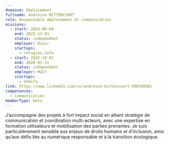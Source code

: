 ```yaml
---
domaine: Déploiement
fullname: Andressa BITTENCOURT
role: Responsable déploiement et communication
missions:
  - start: 2024-06-04
    end: 2025-12-01
    status: independent
    employer: Diair
    startups:
      - refugies.info
  - start: 2025-10-01
    end: 2026-01-31
    status: independent
    employer: Malt
    startups:
      - domifa
link: https://www.linkedin.com/in/andressa-bittencourt-09030098/
competences:
  - Communication
memberType: beta
---
```

J’accompagne des projets à fort impact social en alliant stratégie de communication et coordination multi-acteurs, avec une expertise en formation utilisateurs et mobilisation des parties prenantes. Je suis particulièrement sensible aux enjeux de droits humains et d’inclusion, ainsi qu’aux défis liés au numérique responsable et à la transition écologique.